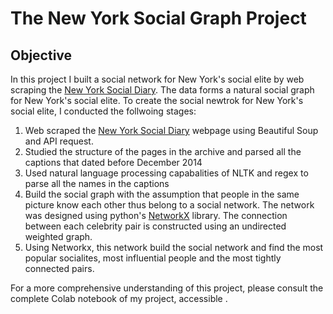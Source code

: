 # The New York Social Graph Project
## Objective
In this project I built a social network for New York's social elite by web scraping the [New York Social Diary](https://colab.research.google.com/corgiredirector?site=https%3A%2F%2Fweb.archive.org%2Fweb%2F20150913224145%2Fhttp%3A%2F%2Fwww.newyorksocialdiary.com%2F). The data forms a natural social graph for New York's social elite. To create the social newtrok for New York's social elite, I conducted the follwoing stages:
1. Web scraped the [New York Social Diary](https://colab.research.google.com/corgiredirector?site=https%3A%2F%2Fweb.archive.org%2Fweb%2F20150913224145%2Fhttp%3A%2F%2Fwww.newyorksocialdiary.com%2F) webpage using Beautiful Soup and API request.
2. Studied the structure of the pages in the archive and parsed all the captions that dated before December 2014
3. Used natural language processing capabalities of NLTK and regex to parse all the names in the captions
4. Build the social graph with the assumption that people in the same picture know each other thus belong to a social network. The network was designed using python's [NetworkX](https://colab.research.google.com/corgiredirector?site=https%3A%2F%2Fnetworkx.github.io%2F) library. The connection between each celebrity pair is constructed using an undirected weighted graph.
5. Using Networkx, this network build the social network and find the most popular socialites, most influential people and the most tightly connected pairs.

For a more comprehensive understanding of this project, please consult the complete Colab notebook of my project, accessible []().
